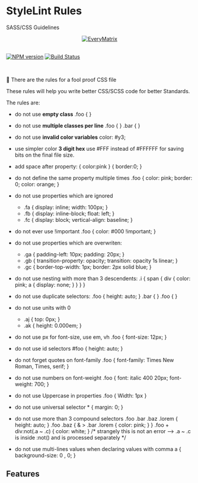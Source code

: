 # StyleLint Rules
SASS/CSS Guidelines

<div align="center">
  <a href="https://everymatrix.com/sass-standards.pdf">
    <img src="https://everymatrix.com/wp-content/themes/em2/img/redesign/logo-everymatrix.png" alt="EveryMatrix" />
  </a>
</div>
<br>
<p>
<a href="https://www.npmjs.org/package/stylelint"><img src="http://img.shields.io/npm/v/stylelint.svg" alt="NPM version"></a>
<a href="https://travis-ci.org/stylelint/stylelint"><img src="https://travis-ci.org/stylelint/stylelint.svg?branch=master" alt="Build Status"></a>
</p>

<br>

:tada: There are the rules for a fool proof CSS file

These rules will help you write better CSS/SCSS code for better Standards.

The rules are:

- do not use **empty class**  .foo { }
- do not use **multiple classes per line**  .foo { } .bar { }
- do not use **invalid color variables**  color: #y3;
- use simpler color **3 digit hex**  use #FFF instead of #FFFFFF for saving bits on the final file size.
- add space after property: { color:pink } { border:0; }
- do not define the same property multiple times .foo { color: pink; border: 0; color: orange;   }
- do not use properties which are ignored
    - .fa { display: inline; width: 100px; }
    - .fb { display: inline-block; float: left; }
    - .fc { display: block; vertical-align: baseline; }
- do not ever use !important .foo { color: #000 !important; }
- do not use properties which are overwriten:
    - .ga { padding-left: 10px; padding: 20px; }
    - .gb { transition-property: opacity; transition: opacity 1s linear; }
    - .gc { border-top-width: 1px;  border: 2px solid blue; }
- do not use nesting with more than 3 descendents:
.i {
    span {
        div { color: pink;
            a { display: none; }
        }
    }
}
- do not use duplicate selectors: .foo { height: auto; } .bar { } .foo { }
- do not use units with 0
    - .aj { top: 0px; }
    - .ak { height: 0.000em; }

- do not use px for font-size, use em, vh .foo { font-size: 12px; }

- do not use id selectors #foo { height: auto; }

- do not forget quotes on font-family .foo { font-family: Times New Roman, Times, serif; }

- do not use numbers on font-weight .foo { font: italic 400 20px; font-weight: 700; }

- do not use Uppercase in properties .foo { Width: 1px }

- do not use universal selector * { margin: 0; }

- do not use more than 3 compound selectors
    .foo .bar .baz .lorem { height: auto; }
    .foo .baz {
      & > .bar .lorem { color: pink; }
    }
    .foo + div:not(.a ~ .c) { color: white; } /* strangely this is not an error --> .a ~ .c is inside :not() and is processed separately */

- do not use multi-lines values when declaring values with comma
    a { background-size: 0
      , 0; }



## Features
